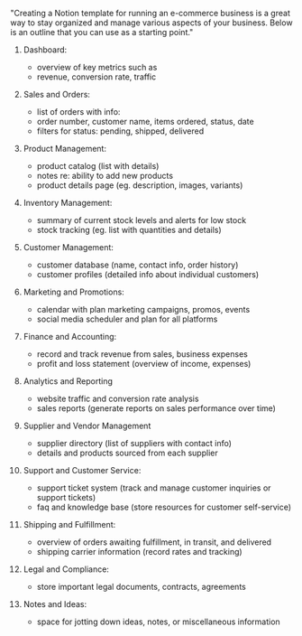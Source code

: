 "Creating a Notion template for running an e-commerce business is a great way to stay organized and manage various aspects of your business. Below is an outline that you can use as a starting point."

1. Dashboard:
    - overview of key metrics such as
    - revenue, conversion rate, traffic

2. Sales and Orders:
    - list of orders with info:
    - order number, customer name, items ordered, status, date
    - filters for status: pending, shipped, delivered

3. Product Management:
    - product catalog (list with details)
    - notes re: ability to add new products
    - product details page (eg. description, images, variants)

4. Inventory Management:
    - summary of current stock levels and alerts for low stock
    - stock tracking (eg. list with quantities and details)

5. Customer Management:
    - customer database (name, contact info, order history)
    - customer profiles (detailed info about individual customers)

6. Marketing and Promotions:
    - calendar with plan marketing campaigns, promos, events
    - social media scheduler and plan for all platforms

7. Finance and Accounting:
    - record and track revenue from sales, business expenses
    - profit and loss statement (overview of income, expenses)

8. Analytics and Reporting
    - website traffic and conversion rate analysis
    - sales reports (generate reports on sales performance over time)

9. Supplier and Vendor Management
    - supplier directory (list of suppliers with contact info)
    - details and products sourced from each supplier

10. Support and Customer Service:
    - support ticket system (track and manage customer inquiries or support tickets)
    - faq and knowledge base (store resources for customer self-service)

11. Shipping and Fulfillment:
    - overview of orders awaiting fulfillment, in transit, and delivered
    - shipping carrier information (record rates and tracking)

12. Legal and Compliance:
    - store important legal documents, contracts, agreements

13. Notes and Ideas:
    - space for jotting down ideas, notes, or miscellaneous information
